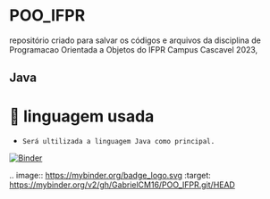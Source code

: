 # POO_IFPR

repositório criado para salvar os códigos e arquivos da disciplina de Programacao Orientada a Objetos do IFPR Campus Cascavel 2023, 

## Java


# :hammer: linguagem usada

- `Será ultilizada a linguagem Java como principal.` 


[![Binder](https://mybinder.org/badge_logo.svg)](https://mybinder.org/v2/gh/GabrielCM16/POO_IFPR.git/HEAD)

.. image:: https://mybinder.org/badge_logo.svg
 :target: https://mybinder.org/v2/gh/GabrielCM16/POO_IFPR.git/HEAD
 
 

